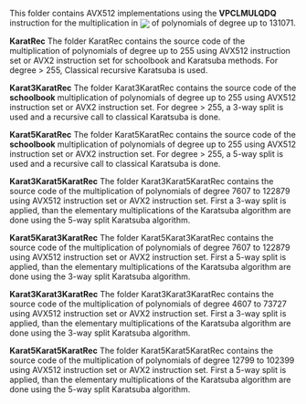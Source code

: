 This folder contains AVX512 implementations using the **VPCLMULQDQ** instruction for the 
multiplication in <img src="https://render.githubusercontent.com/render/math?math=\mathbb F_{2}[X]/(X^n-1)" valign="middle"> of polynomials of degree up to 131071.

**KaratRec**
The folder KaratRec contains the source code of the multiplication of polynomials of degree up to 255 using AVX512 instruction set or AVX2 instruction set for schoolbook and Karatsuba methods.  For degree > 255, Classical recursive Karatsuba is used.

**Karat3KaratRec**
The folder Karat3KaratRec contains the source code of the **schoolbook** multiplication of polynomials of degree up to 255 using AVX512 instruction set or AVX2 instruction set.  For degree > 255, a 3-way split is used and a recursive call to classical Karatsuba is done. 

**Karat5KaratRec**
The folder Karat5KaratRec contains the source code of the **schoolbook** multiplication of polynomials of degree up to 255 using AVX512 instruction set or AVX2 instruction set.  For degree > 255, a 5-way split is used and a recursive call to classical Karatsuba is done. 

**Karat3Karat5KaratRec**
The folder Karat3Karat5KaratRec contains the source code of the multiplication of polynomials of degree 7607 to 122879 using AVX512 instruction set or AVX2 instruction set. First a 3-way split is applied, than the elementary multiplications of the Karatsuba algorithm are done using the 5-way split Karatsuba algorithm.

**Karat5Karat3KaratRec**
The folder Karat5Karat3KaratRec contains the source code of the multiplication of polynomials of degree 7607 to 122879 using AVX512 instruction set or AVX2 instruction set. First a 5-way split is applied, than the elementary multiplications of the Karatsuba algorithm are done using the 3-way split Karatsuba algorithm.

**Karat3Karat3KaratRec**
The folder Karat3Karat3KaratRec contains the source code of the multiplication of polynomials of degree 4607 to 73727 using AVX512 instruction set or AVX2 instruction set. First a 3-way split is applied, than the elementary multiplications of the Karatsuba algorithm are done using the 3-way split Karatsuba algorithm.

**Karat5Karat5KaratRec**
The folder Karat5Karat5KaratRec contains the source code of the multiplication of polynomials of degree 12799 to 102399 using AVX512 instruction set or AVX2 instruction set. First a 5-way split is applied, than the elementary multiplications of the Karatsuba algorithm are done using the 5-way split Karatsuba algorithm.

